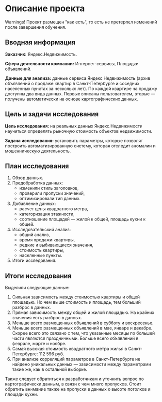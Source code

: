 # Описание проекта

Warnings! Проект размещен "как есть", то есть не претерпел изменений после завершения обучения.

## Вводная информация
**Заказчик:** Яндекс.Недвижимость.

**Сфера деятельности компании:** Интернет-сервисы, Площадки объявлений.

**Данные для анализа:** данные сервиса Яндекс Недвижимость (архив объявлений о продаже квартир в Санкт-Петербурге и соседних населенных пунктах за несколько лет). По каждой квартире на продажу доступны два вида данных. Первые вписаны пользователем, вторые — получены автоматически на основе картографических данных.

## Цель и задачи исследования
**Цель исследования:** на реальных данных Яндекс.Недвижимости научиться определять рыночную стоимость объектов недвижимости.

**Задача исследования:** установить параметры, которые позволят построить автоматизированную систему, которая отследит аномалии и мошенническую деятельность.

## План исследования

1. Обзор данных.
2. Предобработка данных:
    * изменили стиль заголовков,
    * проверили пропуски значений,
    * оптимизировали тип данных.
3. Добавление данных:
    * расчет цены квадратного метра,
    * категоризация этажности,
    * соотношение площадей — жилой к общей, площадь кухни к общей.
4. Исследовательский анализ:
    * общий анализ,
    * время продажи квартиры,
    * редкие и выбивающиеся значения,
    * стоимость квартиры,
    * населенные пункты.
4. Итоги исследования.

## Итоги исследования

Выделили следующие данные:
1. Сильная зависимость между стоимостью квартиры и общей площадью. Но чем выше стоимость и площадь, тем больший разброс в данных.
2. Прямая зависимость между общей и жилой площадью. На крайних значения есть разброс в данных.
3. Меньше всего размещенных объявлений в субботу и воскресенье.
4. Меньше всего размещенных объявлений в мае, январе и декабре. Скорее всего это связано с тем, что указанные месяцы по большей части являются праздничными. Больше всего объявлений в феврале, марте и ноябре.
5. Самая высокая стоимость квадратного метра жилья в Санкт-Петербурге: 112 596 руб.
6. При анализе корреляций параметров в Санкт-Петербурге не найдено уникальных данных — зависимости между параметрами такие же, как в остальной выборке.

Также следует обратиться к разработчикам и уточнить вопрос по картографически данным, в связи с чем много пропусков.
Стоит обратить внимание также на пропуски в данных о высоте потолков и площади кухни.
